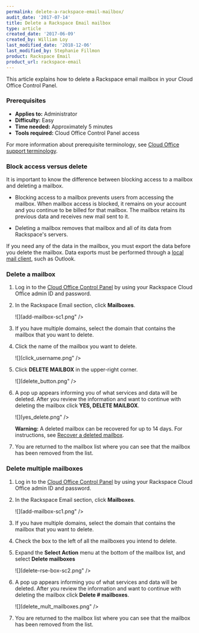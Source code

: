 ```yaml
---
permalink: delete-a-rackspace-email-mailbox/
audit_date: '2017-07-14'
title: Delete a Rackspace Email mailbox
type: article
created_date: '2017-06-09'
created_by: William Loy
last_modified_date: '2018-12-06'
last_modified_by: Stephanie Fillmon
product: Rackspace Email
product_url: rackspace-email
---
```


This article explains how to delete a Rackspace email mailbox in your Cloud Office Control Panel.

### Prerequisites

- **Applies to:** Administrator
- **Difficulty:** Easy
- **Time needed:** Approximately 5 minutes
- **Tools required:**  Cloud Office Control Panel access

For more information about prerequisite terminology, see [Cloud Office support terminology](/support/how-to/cloud-office-support-terminology).


### Block access versus delete

It is important to know the difference between blocking access to a mailbox and deleting a mailbox.

- Blocking access to a mailbox prevents users from accessing the mailbox. When mailbox access is blocked, it remains on your account and you continue to be billed for that mailbox. The mailbox retains its previous data and receives new mail sent to it.

- Deleting a mailbox removes that mailbox and all of its data from Rackspace's servers.

If you need any of the data in the mailbox, you must export the data before you delete the mailbox. Data exports must be performed through a [local mail client](/support/how-to/cloud-office-support-terminology), such as Outlook.

### Delete a mailbox

1. Log in to the [Cloud Office Control Panel](https://cp.rackspace.com/) by using your Rackspace Cloud Office admin ID and password.
2. In the Rackspace Email section, click **Mailboxes**.

   ![](add-mailbox-sc1.png" />

3. If you have multiple domains, select the domain that contains the mailbox that you want to delete.
4. Click the name of the mailbox you want to delete.

    ![](click_username.png" />

5. Click **DELETE MAILBOX** in the upper-right corner.

    ![](delete_button.png" />

6. A pop up appears informing you of what services and data will be deleted. After you review the information and want to continue with deleting the mailbox click **YES, DELETE MAILBOX**.

    ![](yes_delete.png" />

    **Warning:** A deleted mailbox can be recovered for up to 14 days. For instructions, see [Recover a deleted mailbox](/support/how-to/recover-a-deleted-rackspace-email-mailbox/).

7. You are returned to the mailbox list where you can see that the mailbox has been removed from the list.

### Delete multiple mailboxes

1. Log in to the [Cloud Office Control Panel](https://cp.rackspace.com/) by using your Rackspace Cloud Office admin ID and password.
2. In the Rackspace Email section, click **Mailboxes**.

   ![](add-mailbox-sc1.png" />

3. If you have multiple domains, select the domain that contains the mailbox that you want to delete.

4. Check the box to the left of all the mailboxes you intend to delete.

5. Expand the **Select Action** menu at the bottom of the mailbox list, and select **Delete mailboxes**

   ![](delete-rse-box-sc2.png" />

6.  A pop up appears informing you of what services and data will be deleted. After you review the information and want to continue with deleting the mailbox click **Delete # mailboxes**.

    ![](delete_mult_mailboxes.png" />

7. You are returned to the mailbox list where you can see that the mailbox has been removed from the list.
